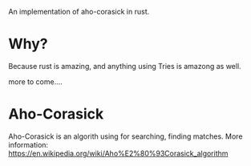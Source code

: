 An implementation of aho-corasick in rust.

# Why?

Because rust is amazing, and anything using Tries is amazong as well.

more to come....

# Aho-Corasick

Aho-Corasick is an algorith using for searching, finding matches. More information: https://en.wikipedia.org/wiki/Aho%E2%80%93Corasick_algorithm


